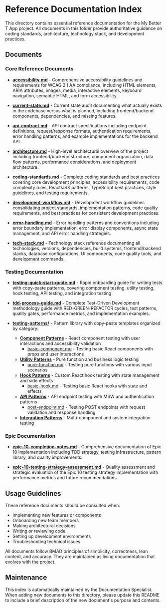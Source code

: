 # Reference Documentation Index

This directory contains essential reference documentation for the My Better T App project. All documents in this folder provide authoritative guidance on coding standards, architecture, technology stack, and development practices.

## Documents

### Core Reference Documents

- **[accessibility.md](./accessibility.md)** - Comprehensive accessibility guidelines and requirements for WCAG 2.1 AA compliance, including HTML elements, ARIA attributes, images, media, interactive elements, keyboard navigation, semantic HTML, and form accessibility.

- **[current-state.md](./current-state.md)** - Current state audit documenting what actually exists in the codebase versus what is planned, including frontend/backend components, dependencies, and missing features.

- **[api-contract.md](./api-contract.md)** - API contract specifications including endpoint definitions, request/response formats, authentication requirements, error handling patterns, and example implementations for the backend API.

- **[architecture.md](./architecture.md)** - High-level architectural overview of the project including frontend/backend structure, component organization, data flow patterns, performance considerations, and deployment architecture.

- **[coding-standards.md](./coding-standards.md)** - Complete coding standards and best practices covering core development principles, accessibility requirements, code complexity rules, React/JSX patterns, TypeScript best practices, style guidelines, and testing requirements.

- **[development-workflow.md](./development-workflow.md)** - Development workflow guidelines consolidating project standards, implementation patterns, code quality requirements, and best practices for consistent development practices.

- **[error-handling.md](./error-handling.md)** - Error handling patterns and conventions including error boundary implementation, error display components, async state management, and API error handling strategies.

- **[tech-stack.md](./tech-stack.md)** - Technology stack reference documenting all technologies, versions, dependencies, build systems, frontend/backend stacks, database configurations, UI components, code quality tools, and development commands.

### Testing Documentation

- **[testing-quick-start-guide.md](./testing-quick-start-guide.md)** - Rapid onboarding guide for writing tests with copy-paste patterns, covering component testing, utility testing, hook testing, API testing, and integration testing.

- **[tdd-process-guide.md](./tdd-process-guide.md)** - Complete Test-Driven Development methodology guide with RED-GREEN-REFACTOR cycles, test patterns, quality gates, performance metrics, and implementation examples.

- **[testing-patterns/](./testing-patterns/)** - Pattern library with copy-paste templates organized by category:
  - **[Component Patterns](./testing-patterns/component/)** - React component testing with user interactions and accessibility validation
    - [basic-component.md](./testing-patterns/component/basic-component.md) - Testing basic React components with props and user interactions
  - **[Utility Patterns](./testing-patterns/utility/)** - Pure function and business logic testing
    - [pure-function.md](./testing-patterns/utility/pure-function.md) - Testing pure functions with various input scenarios
  - **[Hook Patterns](./testing-patterns/hook/)** - Custom React hook testing with state management and side effects
    - [basic-hook.md](./testing-patterns/hook/basic-hook.md) - Testing basic React hooks with state and effects
  - **[API Patterns](./testing-patterns/api/)** - API endpoint testing with MSW and authentication patterns
    - [post-endpoint.md](./testing-patterns/api/post-endpoint.md) - Testing POST endpoints with request validation and response handling
  - **[Integration Patterns](./testing-patterns/integration/)** - Multi-component and system integration testing

### Epic Documentation

- **[epic-10-completion-notes.md](./epic-10-completion-notes.md)** - Comprehensive documentation of Epic 10 implementation including TDD strategy, testing infrastructure, pattern library, and quality improvements.

- **[epic-10-testing-strategy-assessment.md](./epic-10-testing-strategy-assessment.md)** - Quality assessment and strategic evaluation of the Epic 10 testing strategy implementation with performance metrics and future recommendations.

## Usage Guidelines

These reference documents should be consulted when:
- Implementing new features or components
- Onboarding new team members
- Making architectural decisions
- Writing or reviewing code
- Setting up development environments
- Troubleshooting technical issues

All documents follow BMAD principles of simplicity, correctness, lean content, and accuracy. They are maintained as living documentation that evolves with the project.

## Maintenance

This index is automatically maintained by the Documentation Specialist. When adding new documents to this directory, please update this README to include a brief description of the new document's purpose and contents.